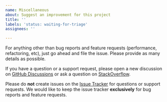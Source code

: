 ```yaml
---
name: Miscellaneous
about: Suggest an improvement for this project
title: ''
labels: 'status: waiting-for-triage'
assignees: ''

---
```


For anything other than bug reports and feature requests (performance, refactoring, etc),
just go ahead and file the issue. Please provide as many details as possible.

If you have a question or a support request, please open a new discussion on [GitHub Discussions](https://github.com/spring-projects-experimental/spring-ai-mcp/discussions)
or ask a question on [StackOverflow](https://stackoverflow.com/questions/tagged/spring-ai-mcp).

Please do **not** create issues on the [Issue Tracker](https://github.com/spring-projects-experimental/spring-ai-mcp/issues) for questions or support requests.
We would like to keep the issue tracker **exclusively** for bug reports and feature requests.
